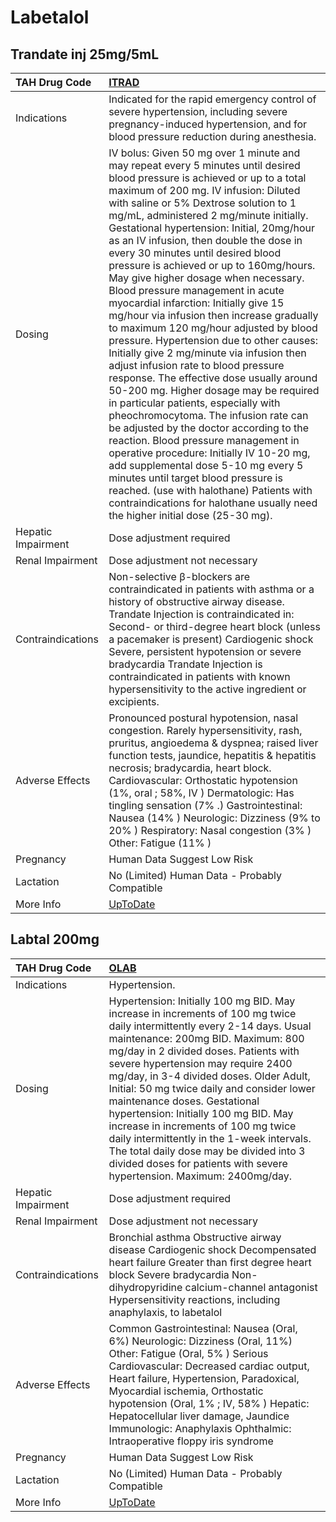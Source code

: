 # Labetalol

## Trandate inj 25mg/5mL

| TAH Drug Code      | [ITRAD](https://www.tahsda.org.tw/drugs/hissearch.php?drug_code=ITRAD)                                                                                                                                                                                                                                                                                                                                                                                                                                                                                                                                                                                                                                                                                                                                                                                                                                                                                                                                                                                                                                                                                                                                                                                                                 |
|:-------------------|:---------------------------------------------------------------------------------------------------------------------------------------------------------------------------------------------------------------------------------------------------------------------------------------------------------------------------------------------------------------------------------------------------------------------------------------------------------------------------------------------------------------------------------------------------------------------------------------------------------------------------------------------------------------------------------------------------------------------------------------------------------------------------------------------------------------------------------------------------------------------------------------------------------------------------------------------------------------------------------------------------------------------------------------------------------------------------------------------------------------------------------------------------------------------------------------------------------------------------------------------------------------------------------------|
| Indications        | Indicated for the rapid emergency control of severe hypertension, including severe pregnancy-induced hypertension, and for blood pressure reduction during anesthesia.                                                                                                                                                                                                                                                                                                                                                                                                                                                                                                                                                                                                                                                                                                                                                                                                                                                                                                                                                                                                                                                                                                                 |
| Dosing             | IV bolus: Given 50 mg over 1 minute and may repeat every 5 minutes until desired blood pressure is achieved or up to a total maximum of 200 mg. IV infusion: Diluted with saline or 5% Dextrose solution to 1 mg/mL, administered 2 mg/minute initially. Gestational hypertension: Initial, 20mg/hour as an IV infusion, then double the dose in every 30 minutes until desired blood pressure is achieved or up to 160mg/hours. May give higher dosage when necessary. Blood pressure management in acute myocardial infarction: Initially give 15 mg/hour via infusion then increase gradually to maximum 120 mg/hour adjusted by blood pressure. Hypertension due to other causes: Initially give 2 mg/minute via infusion then adjust infusion rate to blood pressure response. The effective dose usually around 50-200 mg. Higher dosage may be required in particular patients, especially with pheochromocytoma. The infusion rate can be adjusted by the doctor according to the reaction. Blood pressure management in operative procedure: Initially IV 10-20 mg, add supplemental dose 5-10 mg every 5 minutes until target blood pressure is reached. (use with halothane) Patients with contraindications for halothane usually need the higher initial dose (25-30 mg). |
| Hepatic Impairment | Dose adjustment required                                                                                                                                                                                                                                                                                                                                                                                                                                                                                                                                                                                                                                                                                                                                                                                                                                                                                                                                                                                                                                                                                                                                                                                                                                                               |
| Renal Impairment   | Dose adjustment not necessary                                                                                                                                                                                                                                                                                                                                                                                                                                                                                                                                                                                                                                                                                                                                                                                                                                                                                                                                                                                                                                                                                                                                                                                                                                                          |
| Contraindications  | Non-selective β-blockers are contraindicated in patients with asthma or a history of obstructive airway disease. Trandate Injection is contraindicated in: Second- or third-degree heart block (unless a pacemaker is present) Cardiogenic shock Severe, persistent hypotension or severe bradycardia Trandate Injection is contraindicated in patients with known hypersensitivity to the active ingredient or excipients.                                                                                                                                                                                                                                                                                                                                                                                                                                                                                                                                                                                                                                                                                                                                                                                                                                                            |
| Adverse Effects    | Pronounced postural hypotension, nasal congestion. Rarely hypersensitivity, rash, pruritus, angioedema & dyspnea; raised liver function tests, jaundice, hepatitis & hepatitis necrosis; bradycardia, heart block. Cardiovascular: Orthostatic hypotension (1%, oral ; 58%, IV ) Dermatologic: Has tingling sensation (7% .) Gastrointestinal: Nausea (14% ) Neurologic: Dizziness (9% to 20% ) Respiratory: Nasal congestion (3% ) Other: Fatigue (11% )                                                                                                                                                                                                                                                                                                                                                                                                                                                                                                                                                                                                                                                                                                                                                                                                                              |
| Pregnancy          | Human Data Suggest Low Risk                                                                                                                                                                                                                                                                                                                                                                                                                                                                                                                                                                                                                                                                                                                                                                                                                                                                                                                                                                                                                                                                                                                                                                                                                                                            |
| Lactation          | No (Limited) Human Data - Probably Compatible                                                                                                                                                                                                                                                                                                                                                                                                                                                                                                                                                                                                                                                                                                                                                                                                                                                                                                                                                                                                                                                                                                                                                                                                                                          |
| More Info          | [UpToDate](https://www.uptodate.com/contents/labetalol-drug-information)                                                                                                                                                                                                                                                                                                                                                                                                                                                                                                                                                                                                                                                                                                                                                                                                                                                                                                                                                                                                                                                                                                                                                                                                               |

## Labtal 200mg

| TAH Drug Code      | [OLAB](https://www.tahsda.org.tw/drugs/hissearch.php?drug_code=OLAB)                                                                                                                                                                                                                                                                                                                                                                                                                                                                                                                                                    |
|:-------------------|:------------------------------------------------------------------------------------------------------------------------------------------------------------------------------------------------------------------------------------------------------------------------------------------------------------------------------------------------------------------------------------------------------------------------------------------------------------------------------------------------------------------------------------------------------------------------------------------------------------------------|
| Indications        | Hypertension.                                                                                                                                                                                                                                                                                                                                                                                                                                                                                                                                                                                                           |
| Dosing             | Hypertension: Initially 100 mg BID. May increase in increments of 100 mg twice daily intermittently every 2-14 days. Usual maintenance: 200mg BID. Maximum: 800 mg/day in 2 divided doses. Patients with severe hypertension may require 2400 mg/day, in 3-4 divided doses. Older Adult, Initial: 50 mg twice daily and consider lower maintenance doses. Gestational hypertension: Initially 100 mg BID. May increase in increments of 100 mg twice daily intermittently in the 1-week intervals. The total daily dose may be divided into 3 divided doses for patients with severe hypertension. Maximum: 2400mg/day. |
| Hepatic Impairment | Dose adjustment required                                                                                                                                                                                                                                                                                                                                                                                                                                                                                                                                                                                                |
| Renal Impairment   | Dose adjustment not necessary                                                                                                                                                                                                                                                                                                                                                                                                                                                                                                                                                                                           |
| Contraindications  | Bronchial asthma Obstructive airway disease Cardiogenic shock Decompensated heart failure Greater than first degree heart block Severe bradycardia Non-dihydropyridine calcium-channel antagonist Hypersensitivity reactions, including anaphylaxis, to labetalol                                                                                                                                                                                                                                                                                                                                                       |
| Adverse Effects    | Common Gastrointestinal: Nausea (Oral, 6%) Neurologic: Dizziness (Oral, 11%) Other: Fatigue (Oral, 5% ) Serious Cardiovascular: Decreased cardiac output, Heart failure, Hypertension, Paradoxical, Myocardial ischemia, Orthostatic hypotension (Oral, 1% ; IV, 58% ) Hepatic: Hepatocellular liver damage, Jaundice Immunologic: Anaphylaxis Ophthalmic: Intraoperative floppy iris syndrome                                                                                                                                                                                                                          |
| Pregnancy          | Human Data Suggest Low Risk                                                                                                                                                                                                                                                                                                                                                                                                                                                                                                                                                                                             |
| Lactation          | No (Limited) Human Data - Probably Compatible                                                                                                                                                                                                                                                                                                                                                                                                                                                                                                                                                                           |
| More Info          | [UpToDate](https://www.uptodate.com/contents/labetalol-drug-information)                                                                                                                                                                                                                                                                                                                                                                                                                                                                                                                                                |

